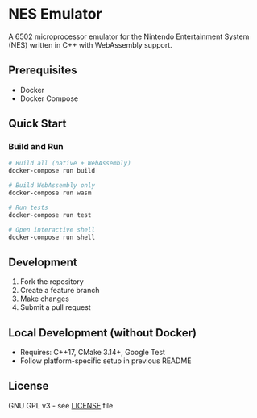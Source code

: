 # NES Emulator

A 6502 microprocessor emulator for the Nintendo Entertainment System (NES) written in C++ with WebAssembly support.

## Prerequisites
- Docker
- Docker Compose

## Quick Start

### Build and Run
```bash
# Build all (native + WebAssembly)
docker-compose run build

# Build WebAssembly only
docker-compose run wasm

# Run tests
docker-compose run test

# Open interactive shell
docker-compose run shell
```

## Development
1. Fork the repository
2. Create a feature branch
3. Make changes
4. Submit a pull request

## Local Development (without Docker)
- Requires: C++17, CMake 3.14+, Google Test
- Follow platform-specific setup in previous README

## License
GNU GPL v3 - see [LICENSE](LICENSE) file
